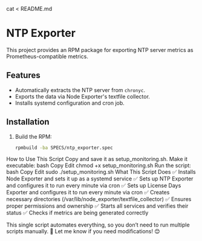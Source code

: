 cat <<EOF > README.md
# NTP Exporter

This project provides an RPM package for exporting NTP server metrics as Prometheus-compatible metrics.

## Features
- Automatically extracts the NTP server from `chronyc`.
- Exports the data via Node Exporter's textfile collector.
- Installs systemd configuration and cron job.

## Installation
1. Build the RPM:
   ```bash
   rpmbuild -ba SPECS/ntp_exporter.spec


How to Use This Script
Copy and save it as setup_monitoring.sh.
Make it executable:
bash
Copy
Edit
chmod +x setup_monitoring.sh
Run the script:
bash
Copy
Edit
sudo ./setup_monitoring.sh
What This Script Does
✅ Installs Node Exporter and sets it up as a systemd service
✅ Sets up NTP Exporter and configures it to run every minute via cron
✅ Sets up License Days Exporter and configures it to run every minute via cron
✅ Creates necessary directories (/var/lib/node_exporter/textfile_collector)
✅ Ensures proper permissions and ownership
✅ Starts all services and verifies their status
✅ Checks if metrics are being generated correctly

This single script automates everything, so you don’t need to run multiple scripts manually. 🚀 Let me know if you need modifications! 😊
